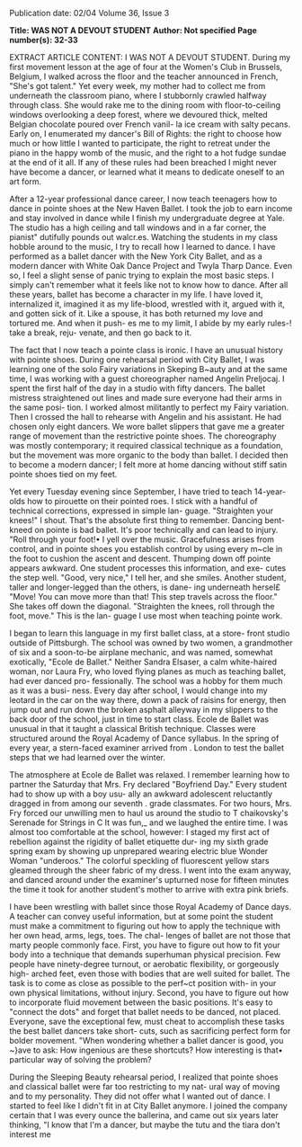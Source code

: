 Publication date: 02/04
Volume 36, Issue 3

**Title: WAS NOT A DEVOUT STUDENT**
**Author: Not specified**
**Page number(s): 32-33**

EXTRACT ARTICLE CONTENT:
I 
WAS NOT A DEVOUT STUDENT. During my first movement lesson 
at the age of four at the Women's Club in Brussels, Belgium, I 
walked across the floor and the teacher announced in French, 
"She's got talent." Yet every week, my mother had to collect me 
from underneath the classroom piano, where I stubbornly crawled 
halfway through class. She would rake me to the dining room with 
floor-to-ceiling windows overlooking a deep forest, where we 
devoured thick, melted Belgian chocolate poured over French vanil-
la ice cream with salty pecans. Early on, I enumerated my dancer's 
Bill of Rights: the right to choose how much or how little I wanted 
to participate, the right to retreat under the piano in the happy 
womb of the music, and the right to a hot fudge sundae at the end 
of it all. If any of these rules had been breached I might never have 
become a dancer, or learned what it means to dedicate oneself to an 
art form. 

After a 12-year professional dance career, I now teach teenagers 
how to dance in pointe shoes at the New Haven Ballet. I took the 
job to earn income and stay involved in dance while I finish my 
undergraduate degree at Yale. The studio has a high ceiling and tall 
windows and in a far corner, the pianist" dutifully pounds out 
walcr.es. Watching the students in my class hobble around to the 
music, I try to recall how I learned to dance. I have performed as a 
ballet dancer with the New York City Ballet, and as a modern 
dancer with White Oak Dance Project and Twyla Tharp Dance. 
Even so, I feel a slight sense of panic trying to explain the most basic 
steps. I simply can't remember what it feels like not to know how 
to dance. After all these years, ballet has become a character in my 
life. I have loved it, internalized it, imagined it as my life-blood, 
wrestled with it, argued with it, and gotten sick of it. Like a spouse, 
it has both returned my love and tortured me. And when it push-
es me to my limit, I abide by my early rules-! take a break, reju-
venate, and then go back to it. 

The fact that I now teach a pointe class is ironic. I have an 
unusual history with pointe shoes. During one rehearsal period 
with City Ballet, I was learning one of the solo Fairy variations in 
Skeping B~auty and at the same time, I was working with a guest 
choreographer named Angelin Preljocaj. I spent the first half of the 
day in a studio with fifty dancers. The ballet mistress straightened 
out lines and made sure everyone had their arms in the same posi-
tion. I worked almost militantly to perfect my Fairy variation. 
Then I crossed the hall to rehearse with Angelin and his assistant. 
He had chosen only eight dancers. We wore ballet slippers that gave 
me a greater range of movement than the restrictive pointe shoes. 
The choreography was mostly contemporary; it required classical 
technique as a foundation, but the movement was more organic to 
the body than ballet. I decided then to become a modern dancer; 
I felt more at home dancing without stiff satin pointe shoes tied on 
my feet. 

Yet every Tuesday evening since September, I have tried to 
teach 14-year-olds how to pirouette on their pointed roes. I stick 
with a handful of technical corrections, expressed in simple lan-
guage. "Straighten your knees!" I shout. That's the absolute first 
thing to remember. Dancing bent-kneed on pointe is bad ballet. It's 
poor technically and can lead to injury. "Roll through your foot!• 
I yell over the music. Gracefulness arises from control, and in 
pointe shoes you establish control by using every m~cle in the foot 
to cushion the ascent and descent. Thumping down off pointe 
appears awkward. One student processes this information, and exe-
cutes the step well. "Good, very nice," I tell her, and she smiles. 
Another student, taller and longer-legged than the others, is dane-
ing underneath hersel£ "Move! You can move more than that! 
This step travels across the floor." She takes off down the diagonal. 
"Straighten the knees, roll through the foot, move." This is the lan-
guage I use most when teaching pointe work. 

I began to learn this language in my first ballet class, at a store-
front studio outside of Pittsburgh. The school was owned by two 
women, a grandmother of six and a soon-to-be airplane mechanic, 
and was named, somewhat exotically, "Ecole de Ballet." Neither 
Sandra Elsaser, a calm white-haired woman, nor Laura Fry, who 
loved flying planes as much as teaching ballet, had ever danced pro-
fessionally. The school was a hobby for them much as it was a busi-
ness. Every day after school, I would change into my leotard in the 
car on the way there, down a pack of raisins for energy, then jump 
out and run down the broken asphalt alleyway in my slippers to the 
back door of the school, just in time to start class. Ecole de Ballet 
was unusual in that it taught a classical British technique. Classes 
were structured around the Royal Academy of Dance syllabus. In 
the spring of every year, a stern-faced examiner arrived from . 
London to test the ballet steps that we had learned over the winter. 

The atmosphere at Ecole de Ballet was relaxed. I remember 
learning how to partner the Saturday that Mrs. Fry declared 
"Boyfriend Day." Every student had to show up with a boy 
usu-
ally an awkward adolescent reluctantly dragged in from among our 
seventh . grade classmates. 
For two hours, Mrs. Fry forced our 
unwilling men to haul us around the studio to T chaikovsky's 
Serenade for Strings in C 
It was fun,_ and we laughed the entire 
time. I was almost too comfortable at the school, however: I staged 
my first act of rebellion against the rigidity of ballet etiquette dur-
ing my sixth grade spring exam by showing up unprepared wearing 
electric blue Wonder Woman "underoos." The colorful speckling 
of fluorescent yellow stars gleamed through the sheer fabric of my 
dress. I went into the exam anyway, and danced around under the 
examiner's upturned nose for fifteen minutes 
the time it took for 
another student's mother to arrive with extra pink briefs. 

I have been wrestling with ballet since those Royal Academy of 
Dance days. A teacher can convey useful information, but at some 
point the student must make a commitment to figuring out how to 
apply the technique with her own head, arms, legs, toes. The chal-
lenges of ballet are not those that marty people commonly face. 
First, you have to figure out how to fit your body into a technique 
that demands superhuman physical precision. Few people have 
ninety-degree turnout, or aerobatic flexibility, or gorgeously high-
arched feet, even those with bodies that are well suited for ballet. 
The task is to come as close as possible to the perf~ct position with-
in your own physical limitations, without injury. Second, you have 
to figure out how to incorporate fluid movement between the basic 
positions. It's easy to "connect the dots" and forget that ballet needs 
to be danced, not placed. Everyone, save the exceptional few, must 
cheat to accomplish these tasks 
the best ballet dancers take short-
cuts, such as sacrificing perfect form for bolder movement. "When 
wondering whether a ballet dancer is good, you ~}ave to ask: How 
ingenious are these shortcuts? How interesting is that• particular 
way of solving the problem? 

During the Sleeping Beauty rehearsal period, I realized that 
pointe shoes and classical ballet were far too restricting to my nat-
ural way of moving and to my personality. They did not offer what 
I wanted out of dance. I started to feel like I didn't fit in at City 
Ballet anymore. I joined the company certain that I was every 
ounce the ballerina, and came out six years later thinking, "I know 
that I'm a dancer, but maybe the tutu and the tiara don't interest me